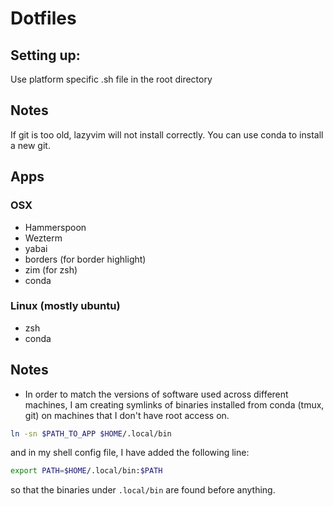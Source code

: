 # Dotfiles

## Setting up:

Use platform specific .sh file in the root directory

## Notes

If git is too old, lazyvim will not install correctly. 
You can use conda to install a new git.

## Apps

### OSX
- Hammerspoon 
- Wezterm
- yabai
- borders (for border highlight)
- zim (for zsh)
- conda

### Linux (mostly ubuntu)
- zsh
- conda

## Notes
- In order to match the versions of software used across different machines, I am creating symlinks of binaries installed from conda (tmux, git) on machines that I don't have root access on.

```bash
ln -sn $PATH_TO_APP $HOME/.local/bin
```

and in my shell config file, I have added the following line:

```bash
export PATH=$HOME/.local/bin:$PATH
```

so that the binaries under `.local/bin` are found before anything.
